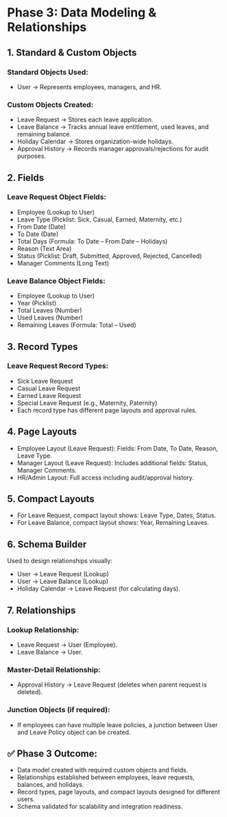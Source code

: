 # Phase 3: Data Modeling & Relationships
## 1. Standard & Custom Objects
### Standard Objects Used:
- User → Represents employees, managers, and HR.

### Custom Objects Created:

- Leave Request → Stores each leave application.
- Leave Balance → Tracks annual leave entitlement, used leaves, and remaining balance.
- Holiday Calendar → Stores organization-wide holidays.
- Approval History → Records manager approvals/rejections for audit purposes.

## 2. Fields

### Leave Request Object Fields:

- Employee (Lookup to User)
- Leave Type (Picklist: Sick, Casual, Earned, Maternity, etc.)
- From Date (Date)
- To Date (Date)
- Total Days (Formula: To Date – From Date – Holidays)
- Reason (Text Area)
- Status (Picklist: Draft, Submitted, Approved, Rejected, Cancelled)
- Manager Comments (Long Text)

### Leave Balance Object Fields:

- Employee (Lookup to User)
- Year (Picklist)
- Total Leaves (Number)
- Used Leaves (Number)
- Remaining Leaves (Formula: Total – Used)
  
## 3. Record Types

### Leave Request Record Types:

- Sick Leave Request
- Casual Leave Request
- Earned Leave Request
- Special Leave Request (e.g., Maternity, Paternity)
- Each record type has different page layouts and approval rules.

## 4. Page Layouts

- Employee Layout (Leave Request): Fields: From Date, To Date, Reason, Leave Type.
- Manager Layout (Leave Request): Includes additional fields: Status, Manager Comments.
- HR/Admin Layout: Full access including audit/approval history.

## 5. Compact Layouts

- For Leave Request, compact layout shows: Leave Type, Dates, Status.
- For Leave Balance, compact layout shows: Year, Remaining Leaves.

## 6. Schema Builder

Used to design relationships visually:

- User → Leave Request (Lookup)
- User → Leave Balance (Lookup)
- Holiday Calendar → Leave Request (for calculating days).

## 7. Relationships

### Lookup Relationship:

- Leave Request → User (Employee).
- Leave Balance → User.

### Master-Detail Relationship:

- Approval History → Leave Request (deletes when parent request is deleted).

### Junction Objects (if required):

- If employees can have multiple leave policies, a junction between User and Leave Policy object can be created.



## ✅ Phase 3 Outcome:

- Data model created with required custom objects and fields.
- Relationships established between employees, leave requests, balances, and holidays.
- Record types, page layouts, and compact layouts designed for different users.
- Schema validated for scalability and integration readiness.
